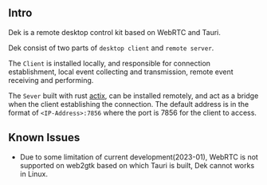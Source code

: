 ## Intro

Dek is a remote desktop control kit based on WebRTC and Tauri.

Dek consist of two parts of `desktop client` and `remote server`.

The `Client` is installed locally, and responsible for connection establishment, local event collecting and transmission, remote event receiving and performing. 

The `Sever` built with rust [actix](https://actix.rs), can be installed remotely, and act as a bridge when the client establishing the connection. The default address is in the format of 
`<IP-Address>:7856` where the port is 7856 for the client to access.

## Known Issues 

- Due to some limitation of current development(2023-01), WebRTC is not supported on web2gtk based on which Tauri is built, Dek cannot works in Linux.


